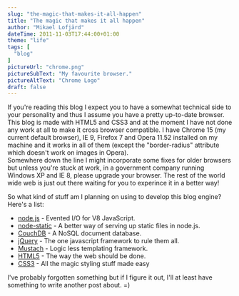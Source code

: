 ```yaml
---
slug: "the-magic-that-makes-it-all-happen"
title: "The magic that makes it all happen"
author: "Mikael Lofjärd"
dateTime: 2011-11-03T17:44:00+01:00
theme: "life"
tags: [
  "blog"
]
pictureUrl: "chrome.png"
pictureSubText: "My favourite browser."
pictureAltText: "Chrome Logo"
draft: false
---
```

If you're reading this blog I expect you to have a somewhat technical side to your personality and thus I assume you have a pretty up-to-date browser.  
This blog is made with HTML5 and CSS3 and at the moment I have not done any work at all to make it cross browser compatible. I have Chrome 15 (my current default browser), IE 9, Firefox 7 and Opera 11.52 installed on my machine and it works in all of them (except the "border-radius" attribute which doesn't work on images in Opera).  
Somewhere down the line I might incorporate some fixes for older browsers but unless you're stuck at work, in a government company running Windows XP and IE 8, please upgrade your browser. The rest of the world wide web is just out there waiting for you to experince it in a better way!

So what kind of stuff am I planning on using to develop this blog engine?  
Here's a list:

* [node.js](http://nodejs.org) - Evented I/O for V8 JavaScript.
* [node-static](https://github.com/cloudhead/node-static) - A better way of serving up static files in node.js.
* [CouchDB](http://couchdb.apache.org/) - A NoSQL document database.
* [jQuery](http://jquery.com/) - The one javascript framework to rule them all.
* [Mustach](http://mustache.github.com/) - Logic less templating framework.
* [HTML5](http://dev.w3.org/html5/spec/Overview.html) - The way the web should be done.
* [CSS3](http://www.w3.org/TR/CSS/) - All the magic styling stuff made easy

I've probably forgotten something but if I figure it out, I'll at least have something to write another post about. =)
